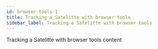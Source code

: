 ```yaml
---
id: browser-tools-1
title: Tracking a Satelitte with browser tools
sidebar_label: Tracking a Satelitte with browser tools
---
```


Tracking a Satelitte with browser tools content
